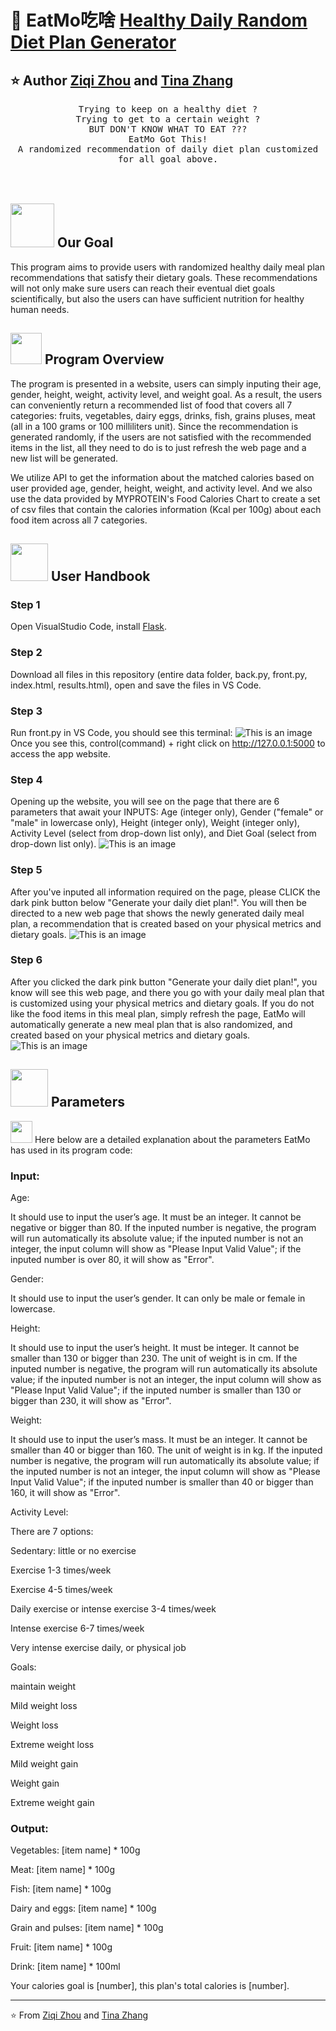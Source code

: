 # 🥑 EatMo吃啥 [Healthy Daily Random Diet Plan Generator]()
## ⭐️ Author [Ziqi Zhou](https://github.com/LydiaQ1) and [Tina Zhang](https://github.com/YuchengZhang104)

<p align="center" >
  <samp>
    Trying to keep on a healthy diet ? 
  <br/> Trying to get to a certain weight ? 
    <br/>BUT DON'T KNOW WHAT TO EAT ???
    <br/>EatMo Got This!
  <br/>A randomized recommendation of daily diet plan customized for all goal above.
  </samp>
  <br/>
  <br/>
  <br/>
</p>

## <img src="https://raw.githubusercontent.com/alexnaiman/alexnaiman/master/resources/PusheenCompute.gif" width="70px" /> Our Goal
This program aims to provide users with randomized healthy daily meal plan recommendations that satisfy their dietary goals. These recommendations will not only make sure users can reach their eventual diet goals scientifically, but also the users can have sufficient nutrition for healthy human needs. 

## <img src="https://raw.githubusercontent.com/alexnaiman/alexnaiman/master/resources/Confused_Dog.gif" height="50px" /> Program Overview
The program is presented in a website, users can simply inputing their age, gender, height, weight, activity level, and weight goal. As a result, the users can conveniently return a recommended list of food that covers  all 7 categories: fruits, vegetables, dairy eggs, drinks, fish, grains pluses, meat (all in a 100 grams or 100 milliliters unit). Since the  recommendation is generated randomly, if the users are not satisfied with the recommended items in the list, all they need to do is to just refresh the web page and a new list will be generated. 

We utilize API to get the information about the matched calories based on user provided age, gender, height, weight, and activity level. And we also use the data provided by MYPROTEIN's Food Calories Chart to create a set of csv files that contain the calories information (Kcal per 100g) about each food item across all 7 categories. 

## <img src="https://raw.githubusercontent.com/alexnaiman/alexnaiman/master/resources/pug_dance.gif" width="60px" /> User Handbook
### Step 1
Open VisualStudio Code, install [Flask](https://flask.palletsprojects.com/en/2.2.x/).
### Step 2
Download all files in this repository (entire data folder, back.py, front.py, index.html, results.html), open and save the files in VS Code.
### Step 3
Run front.py in VS Code, you should see this terminal:
![This is an image](https://user-images.githubusercontent.com/112499147/206084618-7ec10575-8fcb-413a-94e9-18d08b8a8bbc.png)
Once you see this, control(command) + right click on http://127.0.0.1:5000 to access the app website.
### Step 4
Opening up the website, you will see on the page that there are 6 parameters that await your INPUTS: Age (integer only), Gender ("female" or "male" in lowercase only), Height (integer only), Weight (integer only), Activity Level (select from drop-down list only), and Diet Goal (select from drop-down list only).
![This is an image](https://user-images.githubusercontent.com/112499147/206084543-d18517db-f0f9-4f9e-b09f-537edcfb061c.png)
### Step 5
After you've inputed all information required on the page, please CLICK the dark pink button below "Generate your daily diet plan!".  You will then be directed to a new web page that shows the newly generated daily meal plan, a recommendation that is created based on your physical metrics and dietary goals.
![This is an image](https://user-images.githubusercontent.com/112499147/206084712-f34278d3-8371-4a7a-beb8-50adc80ec503.png)
### Step 6
After you clicked the dark pink button "Generate your daily diet plan!",  you know will see this web page, and there you go with your daily meal plan that is customized using your physical metrics and dietary goals. If you do not like the food items in this meal plan, simply refresh the page, EatMo will automatically generate a new meal plan that is also randomized, and created based on your physical metrics and dietary goals.
![This is an image](https://user-images.githubusercontent.com/112499147/206084754-8f7d4913-d691-42ab-9fd8-aee738d328f7.png)

## <img src="https://raw.githubusercontent.com/alexnaiman/alexnaiman/master/resources/cool_duck.gif" width="60px" /> Parameters
<img src="https://raw.githubusercontent.com/alexnaiman/alexnaiman/master/resources/party_parrot.gif" height="35px" /> Here below are a detailed explanation about the parameters EatMo has used in its program code:

### Input:
Age: 

It should use to input the user’s age. It must be an integer. It cannot be negative or bigger than 80. If the inputed number is negative, the program will run automatically its absolute value; if the inputed number is not an integer, the input column will show as "Please Input Valid Value"; if the inputed number is over 80, it will show as "Error".

Gender:

It should use to input the user’s gender. It can only be male or female in lowercase.

Height:

It should use to input the user’s height. It must be integer. It cannot be smaller than 130 or bigger than 230. The unit of weight is in cm.  If the inputed number is negative, the program will run automatically its absolute value; if the inputed number is not an integer, the input column will show as "Please Input Valid Value"; if the inputed number is smaller than 130 or bigger than 230, it will show as "Error".

Weight:

It should use to input the user’s mass. It must be an integer. It cannot be smaller than 40 or bigger than 160. The unit of weight is in kg. If the inputed number is negative, the program will run automatically its absolute value; if the inputed number is not an integer, the input column will show as "Please Input Valid Value"; if the inputed number is smaller than 40 or bigger than 160, it will show as "Error".

Activity Level:

There are 7 options:

Sedentary: little or no exercise

Exercise 1-3 times/week

Exercise 4-5 times/week

Daily exercise or intense exercise 3-4 times/week

Intense exercise 6-7 times/week

Very intense exercise daily, or physical job

Goals:

maintain weight

Mild weight loss

Weight loss

Extreme weight loss

Mild weight gain

Weight gain

Extreme weight gain


### Output:
Vegetables: [item name] * 100g

Meat: [item name] * 100g

Fish: [item name] * 100g

Dairy and eggs: [item name] * 100g

Grain and pulses: [item name] * 100g

Fruit: [item name] * 100g

Drink: [item name] * 100ml

Your calories goal is [number], this plan's total calories is [number].

---
⭐️ From [Ziqi Zhou](https://github.com/LydiaQ1) and [Tina Zhang](https://github.com/YuchengZhang104)